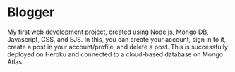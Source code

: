 # Blogger
My first web development project, created using Node js, Mongo DB, Javascript, CSS, and EJS. In this, you can create your account, sign in to it, create a post in your account/profile, and delete a post. This is successfully deployed on Heroku and connected to a cloud-based database on Mongo Atlas.
